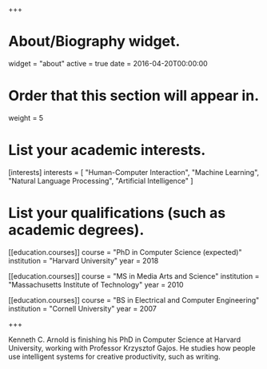 +++
# About/Biography widget.
widget = "about"
active = true
date = 2016-04-20T00:00:00

# Order that this section will appear in.
weight = 5

# List your academic interests.
[interests]
  interests = [
    "Human-Computer Interaction",
    "Machine Learning",
    "Natural Language Processing",
    "Artificial Intelligence"
  ]

# List your qualifications (such as academic degrees).
[[education.courses]]
  course = "PhD in Computer Science (expected)"
  institution = "Harvard University"
  year = 2018

[[education.courses]]
  course = "MS in Media Arts and Science"
  institution = "Massachusetts Institute of Technology"
  year = 2010

[[education.courses]]
  course = "BS in Electrical and Computer Engineering"
  institution = "Cornell University"
  year = 2007
 
+++

Kenneth C. Arnold is finishing his PhD in Computer Science at Harvard University, working with Professor Krzysztof Gajos. He studies how people use intelligent systems for creative productivity, such as writing. 
